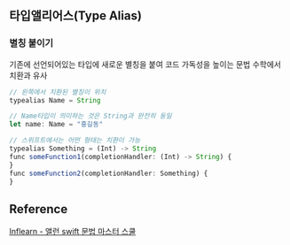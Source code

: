 ## 타입앨리어스(Type Alias)
### 별칭 붙이기
기존에 선언되어있는 타입에 새로운 별칭을 붙여 코드 가독성을 높이는 문법
수학에서 치환과 유사
```javascript
// 왼쪽에서 치환된 별칭이 위치
typealias Name = String

// Name타입이 의미하는 것은 String과 완전히 동일
let name: Name = "홍길동"

// 스위프트에서는 어떤 형태는 치환이 가능
typealias Something = (Int) -> String
func someFunction1(completionHandler: (Int) -> String) {
}
func someFunction2(completionHandler: Something) {
}
```
## Reference
[Inflearn - 앨런 swift 문법 마스터 스쿨](https://www.inflearn.com/course/%EC%8A%A4%EC%9C%84%ED%94%84%ED%8A%B8-%EB%AC%B8%EB%B2%95-%EB%A7%88%EC%8A%A4%ED%84%B0-%EC%8A%A4%EC%BF%A8/dashboard)
